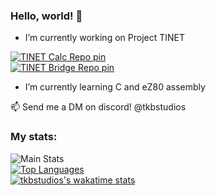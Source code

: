 ### Hello, world! 👋

-  I’m currently working on Project TINET  

[![TINET Calc Repo pin](https://github-readme-stats.vercel.app/api/pin/?username=tkbstudios&repo=tinet-calc&show_icons=true&title_color=2e80ae&text_color=ffffff&bg_color=000000&cache_seconds=30&locale=en)](https://github-readme-stats.vercel.app/api/pin/?username=tkbstudios&repo=tinet-calc)  
[![TINET Bridge Repo pin](https://github-readme-stats.vercel.app/api/pin/?username=tkbstudios&repo=tinet-bridge&show_icons=true&title_color=2e80ae&text_color=ffffff&bg_color=000000&cache_seconds=30&locale=en)](https://github-readme-stats.vercel.app/api/pin/?username=tkbstudios&repo=tinet-bridge)
-  I’m currently learning C and eZ80 assembly  

📫 Send me a DM on discord! @tkbstudios  

### My stats:
![Main Stats](https://github-readme-stats.vercel.app/api?username=tkbstudios&show_icons=true&title_color=2e80ae&text_color=ffffff&bg_color=000000&cache_seconds=30&locale=en)  
[![Top Languages](https://github-readme-stats.vercel.app/api/top-langs/?username=tkbstudios&show_icons=true&title_color=2e80ae&text_color=ffffff&bg_color=000000&cache_seconds=30&locale=en)](https://github.com/tkbstudios/tkbstudios)  
[![tkbstudios's wakatime stats](https://github-readme-stats.vercel.app/api/wakatime?username=tkbstudios)](https://github.com/tkbstudios/tkbstudios)  
